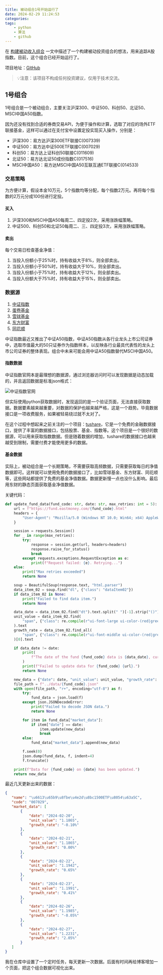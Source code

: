 ```yaml
---
title: 被动组合1号开始运行了
date: 2024-02-29 11:24:53
categories:
tags:
    - python
    - 算法
    - github
---
```



在 [构建被动收入组合](https://mp.weixin.qq.com/s?__biz=MzA3NzMyNTIyOA==&mid=2651482396&idx=1&sn=8163e29883b23fc89ba3d78f84190e44&chksm=84ad7fdfb3daf6c9a6a18598453f8c17f714966a846bbea799fce8080b4da1566c84bbf6e3b3#rd) 一文中描述了一个构建被动投资组合的想法，用来追踪A股指数。目前，这个组合已经开始运行了。

项目地址：[GitHub](https://github.com/pengwon/my-investment)

> 💡注意：该项目不构成任何投资建议，仅用于技术交流。

## 1号组合

1号组合是一个被动组合，主要关注沪深300、中证500、科创50、北证50、MSCI中国A50指数。

因为还没有找到合适的券商交易API，为便于操作和计算，选取了对应的场外ETF联接基金，这样可以通过在支付宝中设置定投实现买入操作，分别是：

- 沪深300：易方达沪深300ETF联接C(007339)
- 中证500：易方达中证500ETF联接C(007029)
- 科创50：易方达上证科创50联接C(011609)
- 北证50：易方达北证50成份指数C(017516)
- MSCI中国A50：易方达MSCI中国A50互联互通ETF联接C(014533)

<!-- more -->

### 交易策略

为方便计算，假设本金10万元，5个指数均等分配，每个指数2万元。再将每个指数的2万元分成100份进行定投。

#### 买入

1. 沪深300和MSCI中国A50每周二、四定投2次，采用涨跌幅策略。
2. 中证500、科创50和北证50每周二、三、四定投3次，采用涨跌幅策略。

#### 卖出

每个交易日检查基金净值：

1. 当投入份额小于25%时，持有收益大于8%，则全部卖出。
2. 当投入份额小于50%时，持有收益大于10%，则全部卖出。
3. 当投入份额小于75%时，持有收益大于12%，则全部卖出。
4. 当投入份额大于75%时，持有收益大于15%，则全部卖出。

### 数据源

1. [中证指数](https://www.csindex.com.cn/#/indices/family/detail?indexCode=000300)
2. [蛋卷基金](https://danjuanfunds.com/djmodule/value-center?channel=1300100141)
3. [雪球基金](https://danjuanfunds.com/funding/011609?channel=XQWEB0001)
4. [东方财富](https://quote.eastmoney.com/sh560050.html)
5. [同花顺](https://fund.10jqka.com.cn/011609/)

中证指数最近又推出了中证A50指数，中证A50指数从各行业龙头上市公司证券中，选取市值最大的50只证券作为指数样本，以反映各行业最具代表性的龙头上市公司证券的整体表现。组合中未来可能会用中证A50指数替代MSCI中国A50。

#### 指数数据

中证指数官网本是最理想的数据源，通过浏览器访问时可以发现数据是动态加载的，并且返回数据是标准json格式：

![中证指数官网](https://imgs.boringhex.top/blog/20240229152536.png)

但实际使用python获取数据时，发现返回的是一个验证页面，无法直接获取数据。数据要素越来越重要，对数据的保护也越来越严格，这是一个趋势。毕竟数据接口是一项收费服务，如果被轻易绕过就不太对了。

在这个过程中想起来之前关注的一个项目：[tushare](https://tushare.pro/)，它是一个免费的金融数据接口，提供了丰富的数据接口，包括股票、基金、指数等。这个项目是一个很好的数据源，可以用来获取指数数据。但是随着数据的增加，tushare的数据接口也越来越受到限制，需要付费才能使用更多的数据。

#### 基金数据

实际上，被动组合是一个长期策略，不需要获取高频数据，只需要获取每日的净值数据即可。这样就可以使用免费的数据接口了，比如雪球基金、东方财富、同花顺等，这些网站都提供了免费的基金净值数据。数据更新慢一点也没什么影响。最后用东财的静态页面获取基金净值数据。

关键代码：

```python
def update_fund_data(fund_code: str, date: str, max_retries: int = 5):
    url = f"https://fund.eastmoney.com/{fund_code}.html"
    headers = {
        "User-Agent": "Mozilla/5.0 (Windows NT 10.0; Win64; x64) AppleWebKit/537.36 (KHTML, like Gecko) Chrome/121.0.0.0 Safari/537.36 Edg/121.0.0.0"
    }

    session = requests.Session()
    for _ in range(max_retries):
        try:
            response = session.get(url, headers=headers)
            response.raise_for_status()
            break
        except requests.exceptions.RequestException as e:
            print(f"Request failed: {e}. Retrying...")
    else:
        print("Max retries exceeded")
        return None

    soup = BeautifulSoup(response.text, "html.parser")
    data_item_02 = soup.find("dl", {"class": "dataItem02"})
    if data_item_02 is None:
        print("Failed to find data item.")
        return None

    data_date = data_item_02.find("dt").text.split(" ")[-1].strip("()")
    unit_value = data_item_02.find(
        "span", {"class": re.compile(r"ui-font-large ui-color-(red|green) ui-num")}
    ).text
    growth_rate = data_item_02.find_all(
        "span", {"class": re.compile(r"ui-font-middle ui-color-(red|green) ui-num")}
    )[0].text

    if data_date != date:
        print(
            f"The date of the fund {fund_code} data is {data_date}, current is {date}."
        )
        print(f"Failed to update data for {fund_code} {url}.")
        return None

    new_data = {"date": date, "unit_value": unit_value, "growth_rate": growth_rate}
    file_path = f"../data/{fund_code}.json"
    with open(file_path, "r+", encoding="utf-8") as f:
        try:
            fund_data = json.load(f)
        except json.JSONDecodeError:
            print("Failed to decode JSON data.")
            return None

        for item in fund_data["market_data"]:
            if item["date"] == date:
                item.update(new_data)
                break
        else:
            fund_data["market_data"].append(new_data)

        f.seek(0)
        json.dump(fund_data, f, indent=4)
        f.truncate()

    print(f"Data for {fund_code} on {date} has been updated.")
    return new_data
 ```

 最近几天更新出来的数据：

 ```json
 {
    "name": "\u6613\u65b9\u8fbe\u4e2d\u8bc1500ETF\u8054\u63a5C",
    "code": "007029",
    "market_data": [
        {
            "date": "2024-02-20",
            "unit_value": "1.1865",
            "growth_rate": "-0.10%"
        },
        {
            "date": "2024-02-21",
            "unit_value": "1.1865",
            "growth_rate": "0.00%"
        },
        {
            "date": "2024-02-22",
            "unit_value": "1.1942",
            "growth_rate": "0.65%"
        },
        {
            "date": "2024-02-23",
            "unit_value": "1.1991",
            "growth_rate": "0.41%"
        },
        {
            "date": "2024-02-26",
            "unit_value": "1.1985",
            "growth_rate": "-0.05%"
        },
        {
            "date": "2024-02-27",
            "unit_value": "1.2231",
            "growth_rate": "2.05%"
        }
    ]
}
```

我在仓库中设置了一个定时任务，每天更新一次数据。后面有时间再给博客增加一个页面，把这个组合数据可视化出来。
